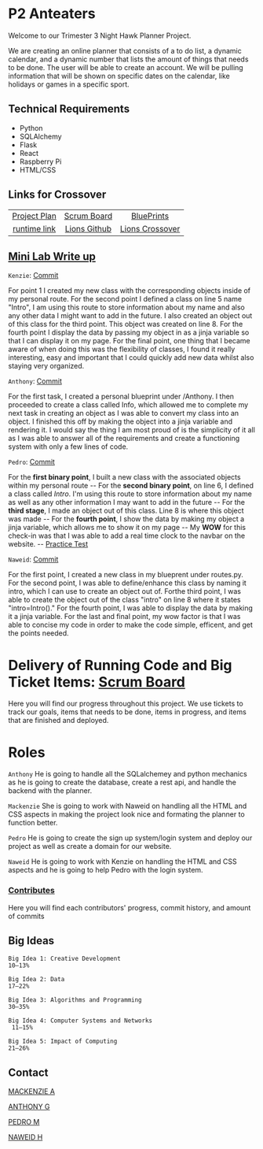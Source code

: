 # P2 Anteaters

Welcome to our Trimester 3 Night Hawk Planner Project. 

We are creating an online planner that consists of a to do list, a dynamic calendar, and a dynamic number that lists the amount of things that needs to be done. The user will be able to create an account. We will be pulling information that will be shown on specific dates on the calendar, like holidays or games in a specific sport.

## Technical Requirements

- Python
- SQLAlchemy
- Flask
- React
- Raspberry Pi
- HTML/CSS



## Links for Crossover

|  |  | |  
| :---: | :---: | :---: | 
|[Project Plan](https://docs.google.com/document/d/11LWZ9hyue_IkX8C8bp0Zeuk3ExlGAliwQJ50faWWa-A/edit) | [Scrum Board](https://github.com/PedroBMedeiros/P2-Anteaters/projects/1)| [BluePrints](https://github.com/PedroBMedeiros/P2-Anteaters/tree/main/blueprint)
| [runtime link](http://75.6.165.166:5000/)| [Lions Github](https://github.com/MaxVukovich/P2Lions) | [Lions Crossover](https://docs.google.com/document/d/1duoyskf4muDNbS6AEM72v9KyWRofymjHcliAa2HA2Go/edit)| 

## [Mini Lab Write up](https://docs.google.com/document/d/1bvwxZ3gezqBtiqN9OtmYs8lHBbSVsHPukqHPYjIpmyM/edit?usp=sharing)
``Kenzie``: [Commit](https://github.com/PedroBMedeiros/P2-Anteaters/commit/28c264e5d921c1bed5ed72bc7192a478d82515b3#diff-878936e3665e0b47f880076edd0a10f6fc5eb7a473927a0aa374c7e3b4384def)

For point 1 I created my new class with the corresponding objects inside of my personal route. For the second point I defined a class on line 5 name "Intro", I am using this route to store information about my name and also any other data I might want to add in the future. I also created an object out of this class for the third point. This object was created on line 8. For the fourth point I display the data by passing my object in as a jinja variable so that I can display it on my page. For the final point, one thing that I became aware of when doing this was the flexibility of classes, I found it really interesting, easy and important that I could quickly add new data whilst also staying very organized.

``Anthony``: [Commit](https://github.com/PedroBMedeiros/P2-Anteaters/commit/5d118ec501ffdb1e1a44c4a9b8cabc5a0d740239)

For the first task, I created a personal blueprint under /Anthony. I then proceeded to create a class called Info, which allowed me to complete my next task in creating an object as I was able to convert my class into an object. I finished this off by making the object into a jinja variable and rendering it. I would say the thing I am most proud of is the simplicity of it all as I was able to answer all of the requirements and create a functioning system with only a few lines of code. 

``Pedro``: [Commit]()

For the **first binary point**, I built a new class with the associated objects within my personal route -- For the **second binary point**, on line 6, I defined a class called *Intro*. I'm using this route to store information about my name as well as any other information I may want to add in the future -- For the **third stage**, I made an object out of this class. Line 8 is where this object was made -- For the **fourth point**, I show the data by making my object a jinja variable, which allows me to show it on my page -- My **WOW** for this check-in was that I was able to add a real time clock to the navbar on the website. -- [Practice Test](https://docs.google.com/document/d/1iRuTxr_HcBfSpD-JJubtWPwv1-Jk5tKrxsIrzKTXIqY/edit)

``Naweid``: [Commit](https://github.com/PedroBMedeiros/P2-Anteaters/commit/0d6076d1f8b38a3fe1132bc776d27234df28e879#diff-912f2989dafca53eafd7e883ae77456faaef67846d74dd560016ff15b9ccf709R2-R12)

For the first point, I created a new class in my blueprent under routes.py. For the second point, I was able to define/enhance this class by naming it intro, which I can use to create an object out of. Forthe third point, I was able to create the object out of the class "intro" on line 8 where it states "intro=Intro()." For the fourth point, I was able to display the data by making it a jinja variable. For the last and final point, my wow factor is that I was able to concise my code in order to make the code simple, efficent, and get the points needed.
# Delivery of Running Code and Big Ticket Items: [Scrum Board](https://github.com/PedroBMedeiros/P2-Anteaters/projects/1)
Here you will find our progress throughout this project. We use tickets to track our goals, items that needs to be done, items in progress, and items that are finished and deployed.

# Roles

``Anthony`` He is going to handle all the SQLalchemey and python mechanics as he is going to create the database, create a rest api, and handle the backend with the planner.

``Mackenzie`` She is going to work with Naweid on handling all the HTML and CSS aspects in making the project look nice and formating the planner to function better.

``Pedro`` He is going to create the sign up system/login system and deploy our project as well as create a domain for our website.

``Naweid`` He is going to work with Kenzie on handling the HTML and CSS aspects and he is going to help Pedro with the login system.

### [Contributes](https://github.com/PedroBMedeiros/P2-Anteaters/graphs/contributors)
Here you will find each contributors' progress, commit history, and amount of commits

## Big Ideas

```Big Idea 1: Creative Development```    
```10–13%```

```Big Idea 2: Data ```   
```17–22%```

```Big Idea 3: Algorithms and Programming ```  
```30–35%```

```Big Idea 4: Computer Systems and Networks```   
``` 11–15%```

```Big Idea 5: Impact of Computing```      
```21–26%```

## Contact
[MACKENZIE A](https://github.com/kenzie-rylie)

[ANTHONY G](https://github.com/Giustanthony)

[PEDRO M](https://github.com/PedroBMedeiros)

[NAWEID H](https://github.com/Naweid)
